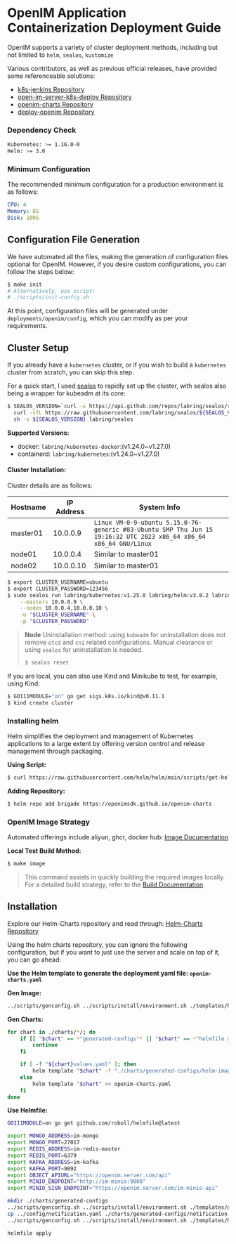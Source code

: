 # OpenIM Application Containerization Deployment Guide

OpenIM supports a variety of cluster deployment methods, including but not limited to `helm`, `sealos`, `kustomize`

Various contributors, as well as previous official releases, have provided some referenceable solutions:

+ [k8s-jenkins Repository](https://github.com/OpenIMSDK/k8s-jenkins)
+ [open-im-server-k8s-deploy Repository](https://github.com/openimsdk/open-im-server-k8s-deploy)
+ [openim-charts Repository](https://github.com/OpenIMSDK/openim-charts)
+ [deploy-openim Repository](https://github.com/showurl/deploy-openim)

### Dependency Check

```bash
Kubernetes: >= 1.16.0-0
Helm: >= 3.0
```

### Minimum Configuration

The recommended minimum configuration for a production environment is as follows:

```yaml
CPU: 4
Memory: 8G
Disk: 100G
```

## Configuration File Generation

We have automated all the files, making the generation of configuration files optional for OpenIM. However, if you desire custom configurations, you can follow the steps below:

```bash
$ make init
# Alternatively, use script:
# ./scripts/init-config.sh
```

At this point, configuration files will be generated under `deployments/openim/config`, which you can modify as per your requirements.

## Cluster Setup

If you already have a `kubernetes` cluster, or if you wish to build a `kubernetes` cluster from scratch, you can skip this step.

For a quick start, I used [sealos](https://github.com/labring/sealos) to rapidly set up the cluster, with sealos also being a wrapper for kubeadm at its core:

```bash
$ SEALOS_VERSION=`curl -s https://api.github.com/repos/labring/sealos/releases/latest | grep -oE '"tag_name": "[^"]+"' | head -n1 | cut -d'"' -f4` && \
  curl -sfL https://raw.githubusercontent.com/labring/sealos/${SEALOS_VERSION}/scripts/install.sh |
  sh -s ${SEALOS_VERSION} labring/sealos
```

**Supported Versions:**

+ docker: `labring/kubernetes-docker`:(v1.24.0~v1.27.0)
+ containerd: `labring/kubernetes`:(v1.24.0~v1.27.0)

#### Cluster Installation:

Cluster details are as follows:

| Hostname | IP Address | System Info                                                  |
| -------- | ---------- | ------------------------------------------------------------ |
| master01 | 10.0.0.9   | `Linux VM-0-9-ubuntu 5.15.0-76-generic #83-Ubuntu SMP Thu Jun 15 19:16:32 UTC 2023 x86_64 x86_64 x86_64 GNU/Linux` |
| node01   | 10.0.0.4   | Similar to master01                                          |
| node02   | 10.0.0.10  | Similar to master01                                          |

```bash
$ export CLUSTER_USERNAME=ubuntu
$ export CLUSTER_PASSWORD=123456
$ sudo sealos run labring/kubernetes:v1.25.0 labring/helm:v3.8.2 labring/calico:v3.24.1 \
    --masters 10.0.0.9 \
    --nodes 10.0.0.4,10.0.0.10 \
    -u "$CLUSTER_USERNAME" \
    -p "$CLUSTER_PASSWORD"
```

> **Node** Uninstallation method: using `kubeadm` for uninstallation does not remove `etcd` and `cni` related configurations. Manual clearance or using `sealos` for uninstallation is needed.
>
> ```bash
> $ sealos reset
> ```

If you are local, you can also use Kind and Minikube to test, for example, using Kind:

```bash
$ GO111MODULE="on" go get sigs.k8s.io/kind@v0.11.1
$ kind create cluster
```

### Installing helm

Helm simplifies the deployment and management of Kubernetes applications to a large extent by offering version control and release management through packaging.

**Using Script:**

```bash
$ curl https://raw.githubusercontent.com/helm/helm/main/scripts/get-helm-3 | bash
```

**Adding Repository:**

```bash
$ helm repo add brigade https://openimsdk.github.io/openim-charts
```

### OpenIM Image Strategy

Automated offerings include aliyun, ghcr, docker hub: [Image Documentation](https://github.com/openimsdk/open-im-server/blob/main/docs/contrib/images.md)

**Local Test Build Method:**

```bash
$ make image
```

> This command assists in quickly building the required images locally. For a detailed build strategy, refer to the [Build Documentation](https://github.com/openimsdk/open-im-server/blob/main/build/README.md).

## Installation

Explore our Helm-Charts repository and read through: [Helm-Charts Repository](https://github.com/openimsdk/helm-charts)


Using the helm charts repository, you can ignore the following configuration, but if you want to just use the server and scale on top of it, you can go ahead:

**Use the Helm template to generate the deployment yaml file: `openim-charts.yaml`**

**Gen Image:**

```bash
../scripts/genconfig.sh ../scripts/install/environment.sh ./templates/helm-image.yaml > ./charts/generated-configs/helm-image.yaml
```

**Gen Charts:**

```bash
for chart in ./charts/*/; do
    if [[ "$chart" == *"generated-configs"* || "$chart" == *"helmfile.yaml"* ]]; then
        continue
    fi

    if [ -f "${chart}values.yaml" ]; then
        helm template "$chart" -f "./charts/generated-configs/helm-image.yaml" -f "./charts/generated-configs/config.yaml" -f "./charts/generated-configs/notification.yaml" >> openim-charts.yaml
    else
        helm template "$chart" >> openim-charts.yaml
    fi
done
```

**Use Helmfile:**

```bash
GO111MODULE=on go get github.com/roboll/helmfile@latest
```

```bash
export MONGO_ADDRESS=im-mongo
export MONGO_PORT=27017
export REDIS_ADDRESS=im-redis-master
export REDIS_PORT=6379
export KAFKA_ADDRESS=im-kafka
export KAFKA_PORT=9092
export OBJECT_APIURL="https://openim.server.com/api"
export MINIO_ENDPOINT="http://im-minio:9000"
export MINIO_SIGN_ENDPOINT="https://openim.server.com/im-minio-api"

mkdir ./charts/generated-configs
../scripts/genconfig.sh ../scripts/install/environment.sh ./templates/openim.yaml > ./charts/generated-configs/config.yaml
cp ../config/notification.yaml ./charts/generated-configs/notification.yaml
../scripts/genconfig.sh ../scripts/install/environment.sh ./templates/helm-image.yaml > ./charts/generated-configs/helm-image.yaml
```

```bash
helmfile apply
```
